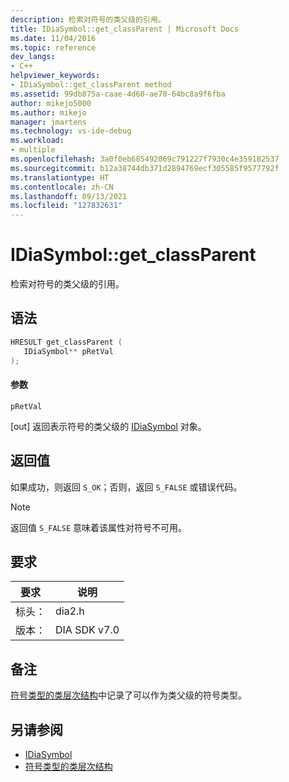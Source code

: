 ```yaml
---
description: 检索对符号的类父级的引用。
title: IDiaSymbol::get_classParent | Microsoft Docs
ms.date: 11/04/2016
ms.topic: reference
dev_langs:
- C++
helpviewer_keywords:
- IDiaSymbol::get_classParent method
ms.assetid: 99db875a-caae-4d60-ae70-64bc8a9f6fba
author: mikejo5000
ms.author: mikejo
manager: jmartens
ms.technology: vs-ide-debug
ms.workload:
- multiple
ms.openlocfilehash: 3a0f0eb685492069c791227f7930c4e359182537
ms.sourcegitcommit: b12a38744db371d2894769ecf305585f9577792f
ms.translationtype: HT
ms.contentlocale: zh-CN
ms.lasthandoff: 09/13/2021
ms.locfileid: "127832631"
---
```

# <a name="idiasymbolget_classparent"></a>IDiaSymbol::get_classParent
检索对符号的类父级的引用。

## <a name="syntax"></a>语法

```C++
HRESULT get_classParent ( 
   IDiaSymbol** pRetVal
);
```

#### <a name="parameters"></a>参数
 `pRetVal`

[out] 返回表示符号的类父级的 [IDiaSymbol](../../debugger/debug-interface-access/idiasymbol.md) 对象。

## <a name="return-value"></a>返回值
 如果成功，则返回 `S_OK`；否则，返回 `S_FALSE` 或错误代码。

> [!NOTE]
> 返回值 `S_FALSE` 意味着该属性对符号不可用。

## <a name="requirements"></a>要求

|要求|说明|
|-----------------|-----------------|
|标头：|dia2.h|
|版本：|DIA SDK v7.0|

## <a name="remarks"></a>备注
 [符号类型的类层次结构](../../debugger/debug-interface-access/class-hierarchy-of-symbol-types.md)中记录了可以作为类父级的符号类型。

## <a name="see-also"></a>另请参阅
- [IDiaSymbol](../../debugger/debug-interface-access/idiasymbol.md)
- [符号类型的类层次结构](../../debugger/debug-interface-access/class-hierarchy-of-symbol-types.md)
